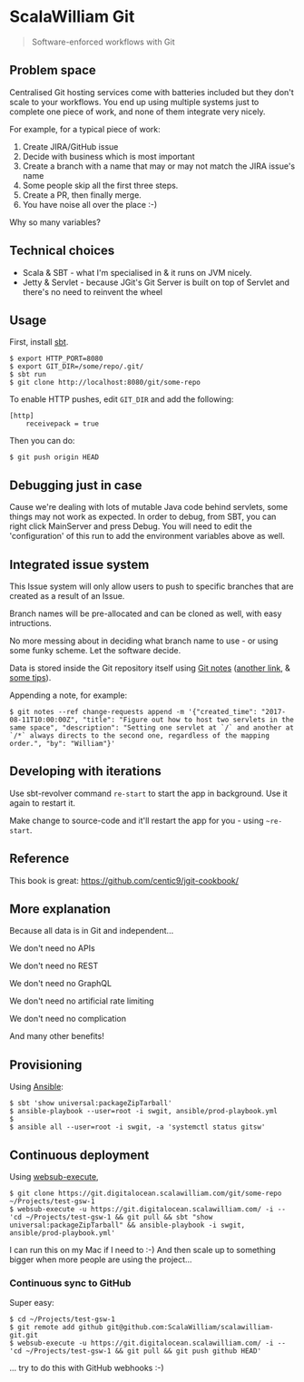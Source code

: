 
# ScalaWilliam Git

> Software-enforced workflows with Git

## Problem space
Centralised Git hosting services come with batteries included but they don't scale to your workflows.
You end up using multiple systems just to complete one piece of work, and none of them integrate very nicely.

For example, for a typical piece of work:

1. Create JIRA/GitHub issue
2. Decide with business which is most important
3. Create a branch with a name that may or may not match the JIRA issue's name
4. Some people skip all the first three steps.
5. Create a PR, then finally merge.
6. You have noise all over the place :-)

Why so many variables?

## Technical choices

- Scala & SBT - what I'm specialised in & it runs on JVM nicely.
- Jetty & Servlet - because JGit's Git Server is built on top of Servlet and there's no need to reinvent the wheel

## Usage

First, install [sbt](https://www.scalawilliam.com/essential-sbt/).

```
$ export HTTP_PORT=8080
$ export GIT_DIR=/some/repo/.git/
$ sbt run
$ git clone http://localhost:8080/git/some-repo
```

To enable HTTP pushes, edit `GIT_DIR` and add the following:
```
[http]
	receivepack = true
```

Then you can do:

```
$ git push origin HEAD
```

## Debugging just in case

Cause we're dealing with lots of mutable Java code behind servlets, some things may not work as expected.
In order to debug, from SBT, you can right click MainServer and press Debug. You will need to edit the 'configuration' of this run
to add the environment variables above as well.

## Integrated issue system

This Issue system will only allow users to push to specific branches that are created as a result of an Issue.

Branch names will be pre-allocated and can be cloned as well, with easy intructions.

No more messing about in deciding what branch name to use - or using some funky scheme. Let the software decide.

Data is stored inside the Git repository itself using [Git notes](https://git-scm.com/docs/git-notes) 
([another link](http://alblue.bandlem.com/2011/11/git-tip-of-week-git-notes.html), &
[some tips](https://gist.github.com/topheman/ec8cde7c54e24a785e52)).

Appending a note, for example:

```
$ git notes --ref change-requests append -m '{"created_time": "2017-08-11T10:00:00Z", "title": "Figure out how to host two servlets in the same space", "description": "Setting one servlet at `/` and another at `/*` always directs to the second one, regardless of the mapping order.", "by": "William"}'
```

## Developing with iterations

Use sbt-revolver command `re-start` to start the app in background. Use it again to restart it.

Make change to source-code and it'll restart the app for you - using `~re-start`.


## Reference

This book is great: https://github.com/centic9/jgit-cookbook/


## More explanation

Because all data is in Git and independent...

We don't need no APIs

We don't need no REST

We don't need no GraphQL

We don't need no artificial rate limiting

We don't need no complication

And many other benefits!

## Provisioning

Using [Ansible](https://www.ansible.com/get-started):

```
$ sbt 'show universal:packageZipTarball'
$ ansible-playbook --user=root -i swgit, ansible/prod-playbook.yml
$ 
$ ansible all --user=root -i swgit, -a 'systemctl status gitsw'
```


## Continuous deployment

Using [websub-execute](https://github.com/ScalaWilliam/websub-execute),

```
$ git clone https://git.digitalocean.scalawilliam.com/git/some-repo ~/Projects/test-gsw-1
$ websub-execute -u https://git.digitalocean.scalawilliam.com/ -i -- 'cd ~/Projects/test-gsw-1 && git pull && sbt "show universal:packageZipTarball" && ansible-playbook -i swgit, ansible/prod-playbook.yml'
```

I can run this on my Mac if I need to :-)
And then scale up to something bigger when more people are using the project...

### Continuous sync to GitHub

Super easy:
```
$ cd ~/Projects/test-gsw-1
$ git remote add github git@github.com:ScalaWilliam/scalawilliam-git.git
$ websub-execute -u https://git.digitalocean.scalawilliam.com/ -i -- 'cd ~/Projects/test-gsw-1 && git pull && git push github HEAD'
```

... try to do this with GitHub webhooks :-)
